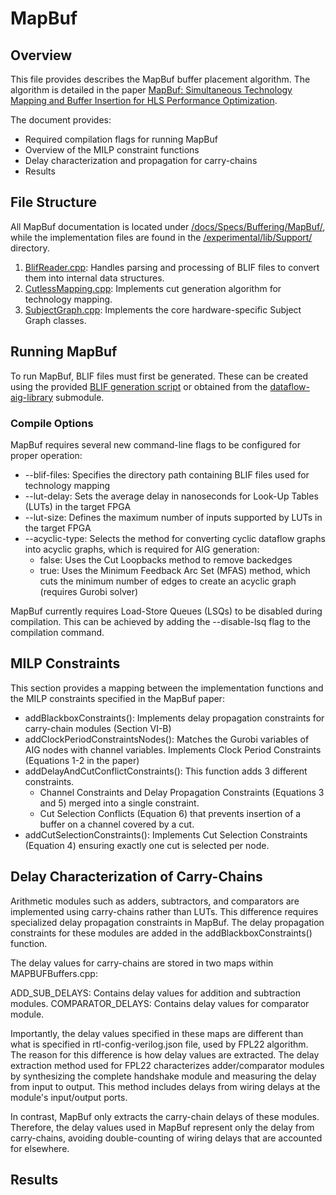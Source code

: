 # MapBuf

## Overview
This file provides describes the MapBuf buffer placement algorithm. The algorithm is detailed in the paper [MapBuf: Simultaneous Technology Mapping and Buffer Insertion for HLS Performance Optimization](https://ieeexplore.ieee.org/document/10323639). 

The document provides:
- Required compilation flags for running MapBuf
- Overview of the MILP constraint functions 
- Delay characterization and propagation for carry-chains
- Results

## File Structure
All MapBuf documentation is located under [/docs/Specs/Buffering/MapBuf/](https://github.com/EPFL-LAP/dynamatic/tree/main/docs/Specs/Buffering/MapBuf), while the implementation files are found in the [/experimental/lib/Support/](https://github.com/EPFL-LAP/dynamatic/tree/main/experimental/lib/Support) directory.

1) [BlifReader.cpp](https://github.com/EPFL-LAP/dynamatic/blob/main/experimental/lib/Support/BlifReader.cpp): Handles parsing and processing of BLIF files to convert them into internal data structures.
2) [CutlessMapping.cpp](https://github.com/EPFL-LAP/dynamatic/blob/main/experimental/lib/Support/CutlessMapping.cpp): Implements cut generation algorithm for technology mapping.
3) [SubjectGraph.cpp](https://github.com/EPFL-LAP/dynamatic/blob/main/experimental/lib/Support/SubjectGraph.cpp): Implements the core hardware-specific Subject Graph classes.

## Running MapBuf
To run MapBuf, BLIF files must first be generated. These can be created using the provided [BLIF generation script](https://github.com/EPFL-LAP/dynamatic/blob/main/tools/blif-generator/blif_generator.py) or obtained from the [dataflow-aig-library](https://github.com/ETHZ-DYNAMO/dataflow-aig-library) submodule.

### Compile Options 

MapBuf requires several new command-line flags to be configured for proper operation:

- --blif-files: Specifies the directory path containing BLIF files used for technology mapping
- --lut-delay: Sets the average delay in nanoseconds for Look-Up Tables (LUTs) in the target FPGA
- --lut-size: Defines the maximum number of inputs supported by LUTs in the target FPGA
- --acyclic-type: Selects the method for converting cyclic dataflow graphs into acyclic graphs, which is required for AIG generation:
  - false: Uses the Cut Loopbacks method to remove backedges
  - true: Uses the Minimum Feedback Arc Set (MFAS) method, which cuts the minimum number of edges to create an acyclic graph (requires Gurobi solver)

MapBuf currently requires Load-Store Queues (LSQs) to be disabled during compilation. This can be achieved by adding the --disable-lsq flag to the compilation command.

## MILP Constraints
This section provides a mapping between the implementation functions and the MILP constraints specified in the MapBuf paper:

- addBlackboxConstraints(): Implements delay propagation constraints for carry-chain modules (Section VI-B)
- addClockPeriodConstraintsNodes(): Matches the Gurobi variables of AIG nodes with channel variables. Implements Clock Period Constraints (Equations 1-2 in the paper)
- addDelayAndCutConflictConstraints(): This function adds 3 different constraints. 
  - Channel Constraints and Delay Propagation Constraints (Equations 3 and 5) merged into a single constraint.
  - Cut Selection Conflicts (Equation 6) that prevents insertion of a buffer on a channel covered by a cut.
- addCutSelectionConstraints(): Implements Cut Selection Constraints (Equation 4) ensuring exactly one cut is selected per node.

## Delay Characterization of Carry-Chains
Arithmetic modules such as adders, subtractors, and comparators are implemented using carry-chains rather than LUTs. This difference requires specialized delay propagation constraints in MapBuf. The delay propagation constraints for these modules are added in the addBlackboxConstraints() function.

The delay values for carry-chains are stored in two maps within MAPBUFBuffers.cpp:

ADD_SUB_DELAYS: Contains delay values for addition and subtraction modules.
COMPARATOR_DELAYS: Contains delay values for comparator module.

Importantly, the delay values specified in these maps are different than what is specified in rtl-config-verilog.json file, used by FPL22 algorithm. The reason for this difference is how delay values are extracted. The delay extraction method used for FPL22 characterizes adder/comparator modules by synthesizing the complete handshake module and measuring the delay from input to output. This method includes delays from wiring delays at the module's input/output ports.

In contrast, MapBuf only extracts the carry-chain delays of these modules. Therefore, the delay values used in MapBuf represent only the delay from carry-chains, avoiding double-counting of wiring delays that are accounted for elsewhere.


## Results